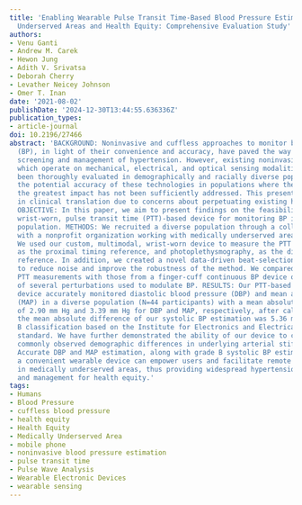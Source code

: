 ```yaml
---
title: 'Enabling Wearable Pulse Transit Time-Based Blood Pressure Estimation for Medically
  Underserved Areas and Health Equity: Comprehensive Evaluation Study'
authors:
- Venu Ganti
- Andrew M. Carek
- Hewon Jung
- Adith V. Srivatsa
- Deborah Cherry
- Levather Neicey Johnson
- Omer T. Inan
date: '2021-08-02'
publishDate: '2024-12-30T13:44:55.636336Z'
publication_types:
- article-journal
doi: 10.2196/27466
abstract: 'BACKGROUND: Noninvasive and cuffless approaches to monitor blood pressure
  (BP), in light of their convenience and accuracy, have paved the way toward remote
  screening and management of hypertension. However, existing noninvasive methodologies,
  which operate on mechanical, electrical, and optical sensing modalities, have not
  been thoroughly evaluated in demographically and racially diverse populations. Thus,
  the potential accuracy of these technologies in populations where they could have
  the greatest impact has not been sufficiently addressed. This presents challenges
  in clinical translation due to concerns about perpetuating existing health disparities.
  OBJECTIVE: In this paper, we aim to present findings on the feasibility of a cuffless,
  wrist-worn, pulse transit time (PTT)-based device for monitoring BP in a diverse
  population. METHODS: We recruited a diverse population through a collaborative effort
  with a nonprofit organization working with medically underserved areas in Georgia.
  We used our custom, multimodal, wrist-worn device to measure the PTT through seismocardiography,
  as the proximal timing reference, and photoplethysmography, as the distal timing
  reference. In addition, we created a novel data-driven beat-selection algorithm
  to reduce noise and improve the robustness of the method. We compared the wearable
  PTT measurements with those from a finger-cuff continuous BP device over the course
  of several perturbations used to modulate BP. RESULTS: Our PTT-based wrist-worn
  device accurately monitored diastolic blood pressure (DBP) and mean arterial pressure
  (MAP) in a diverse population (N=44 participants) with a mean absolute difference
  of 2.90 mm Hg and 3.39 mm Hg for DBP and MAP, respectively, after calibration. Meanwhile,
  the mean absolute difference of our systolic BP estimation was 5.36 mm Hg, a grade
  B classification based on the Institute for Electronics and Electrical Engineers
  standard. We have further demonstrated the ability of our device to capture the
  commonly observed demographic differences in underlying arterial stiffness. CONCLUSIONS:
  Accurate DBP and MAP estimation, along with grade B systolic BP estimation, using
  a convenient wearable device can empower users and facilitate remote BP monitoring
  in medically underserved areas, thus providing widespread hypertension screening
  and management for health equity.'
tags:
- Humans
- Blood Pressure
- cuffless blood pressure
- health equity
- Health Equity
- Medically Underserved Area
- mobile phone
- noninvasive blood pressure estimation
- pulse transit time
- Pulse Wave Analysis
- Wearable Electronic Devices
- wearable sensing
---
```


